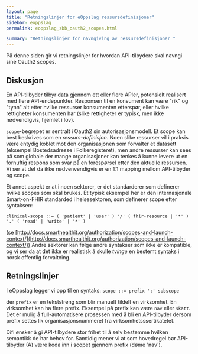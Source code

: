 ```yaml
---
layout: page
title: "Retningslinjer for eOppslag ressursdefinisjoner"
sidebar: eoppslag
permalink: eoppslag_sbb_oauth2_scopes.html

summary: "Retningslinjer for navngiving av ressursdefinisjoner "
---
```


På denne siden gir vi retningslinjer for hvordan API-tilbydere skal navngi sine Oauth2 scopes.

## Diskusjon

En API-tilbyder tilbyr data gjennom ett eller flere APIer, potensielt realisert med flere API-endepunkter. Responsen til en konsument kan være "rik" og "tynn" alt etter hvilke ressurser konsumenten etterspør, eller hvilke rettigheter konsumenten har (slike rettigheter er typisk, men ikke nødvendigvis, hjemlet i lov).

`scope`-begrepet er sentralt i Oauth2 sin autorisasjonsmodell.  Et scope kan best beskrives som en *ressurs-definisjon*.  Noen slike ressurser vil i praksis være entydig koblet mot den organisasjonen som forvalter et datasett (eksempel Bostedsadresse i Folkeregisteret), men andre ressurser kan sees på som globale der mange organisasjoner kan tenkes å kunne levere ut en fornuftig respons som svar på en forespørsel etter den aktuelle ressursen. Vi ser at det da ikke nødvenvendigvis er en 1:1 mapping mellom API-tilbyder og scope.

Et annet aspekt er at i noen sektorer, er det standarderer som definerer hvilke scopes som skal brukes.   Et typisk eksempel her er den internasjonale Smart-on-FHIR standarded i helsesektoren, som definerer scope etter syntaksen:

`clinical-scope ::= ( 'patient' | 'user' ) '/' ( fhir-resource | '*' ) '.' ( 'read' | 'write' | '*' )`

(se [http://docs.smarthealthit.org/authorization/scopes-and-launch-context/](http://docs.smarthealthit.org/authorization/scopes-and-launch-context/))
Andre sektorer kan følge andre syntakser som ikke er kompatible, og vi ser da at det ikke er realistisk å skulle *tvinge* en bestemt syntaks i norsk offentlig forvaltning.

## Retningslinjer

I eOppslag legger vi opp til en syntaks:
`scope ::= prefix ':' subscope`

der `prefix` er en tekststreng som blir manuelt tildelt en virksomhet. En virksomhet kan ha flere prefix.  Eksempel på prefix kan være `nav` eller `skatt`.   Det er mulig å full-automatisere prosessen med å bli en API-tilbyder dersom prefix settes lik  organisasjonsnummeret fra  virksomhetsssertikatetet.

Difi ønsker å gi API-tilbydere stor frihet til å selv bestemme hvilken semantikk de har behov for.  Samtidig mener vi at som hovedregel bør API-tilbyder (A) være koda inn i scopet gjennom prefix (døme 'nav').

